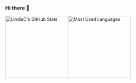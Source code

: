 ### Hi there 👋

<!--
**LindiaC/LindiaC** is a ✨ _special_ ✨ repository because its `README.md` (this file) appears on your GitHub profile.

Here are some ideas to get you started:

- 🔭 I’m currently working on ...
- 🌱 I’m currently learning ...
- 👯 I’m looking to collaborate on ...
- 🤔 I’m looking for help with ...
- 💬 Ask me about ...
- 📫 How to reach me: ...
- 😄 Pronouns: ...
- ⚡ Fun fact: ...
-->

<img height="200px" src="https://github-readme-stats.vercel.app/api?username=LindiaC&show_icons=true&theme=jolly&count_private=true" alt="LindiaC's GitHub Stats"><img height="200px" src="https://github-readme-stats.vercel.app/api/top-langs/?username=LindiaC&theme=jolly&count_private=true)](https://github.com/anuraghazra/github-readme-stats" alt="Most Used Languages">


